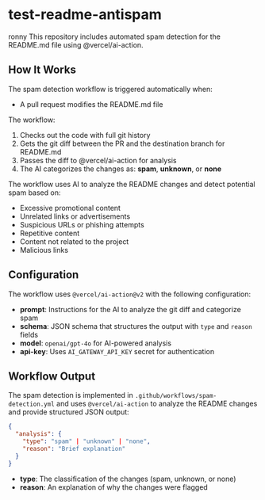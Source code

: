 # test-readme-antispam
ronny
This repository includes automated spam detection for the README.md file using @vercel/ai-action.

## How It Works

The spam detection workflow is triggered automatically when:
- A pull request modifies the README.md file

The workflow:
1. Checks out the code with full git history
2. Gets the git diff between the PR and the destination branch for README.md
3. Passes the diff to @vercel/ai-action for analysis
4. The AI categorizes the changes as: **spam**, **unknown**, or **none**

The workflow uses AI to analyze the README changes and detect potential spam based on:
- Excessive promotional content
- Unrelated links or advertisements
- Suspicious URLs or phishing attempts
- Repetitive content
- Content not related to the project
- Malicious links

## Configuration

The workflow uses `@vercel/ai-action@v2` with the following configuration:
- **prompt**: Instructions for the AI to analyze the git diff and categorize spam
- **schema**: JSON schema that structures the output with `type` and `reason` fields
- **model**: `openai/gpt-4o` for AI-powered analysis
- **api-key**: Uses `AI_GATEWAY_API_KEY` secret for authentication

## Workflow Output

The spam detection is implemented in `.github/workflows/spam-detection.yml` and uses `@vercel/ai-action` to analyze the README changes and provide structured JSON output:

```json
{
  "analysis": {
    "type": "spam" | "unknown" | "none",
    "reason": "Brief explanation"
  }
}
```

- **type**: The classification of the changes (spam, unknown, or none)
- **reason**: An explanation of why the changes were flagged
